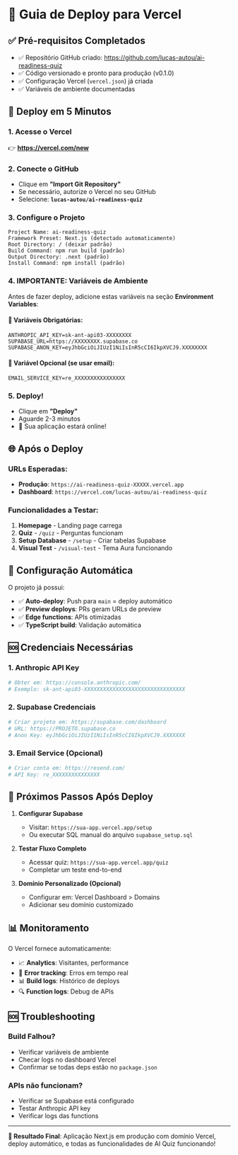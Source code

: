 # 🚀 Guia de Deploy para Vercel

## ✅ Pré-requisitos Completados
- ✅ Repositório GitHub criado: https://github.com/lucas-autou/ai-readiness-quiz
- ✅ Código versionado e pronto para produção (v0.1.0)
- ✅ Configuração Vercel (`vercel.json`) já criada
- ✅ Variáveis de ambiente documentadas

## 🎯 Deploy em 5 Minutos

### 1. Acesse o Vercel
👉 **https://vercel.com/new**

### 2. Conecte o GitHub
- Clique em **"Import Git Repository"**
- Se necessário, autorize o Vercel no seu GitHub
- Selecione: **`lucas-autou/ai-readiness-quiz`**

### 3. Configure o Projeto
```
Project Name: ai-readiness-quiz
Framework Preset: Next.js (detectado automaticamente)
Root Directory: / (deixar padrão)
Build Command: npm run build (padrão)
Output Directory: .next (padrão)
Install Command: npm install (padrão)
```

### 4. **IMPORTANTE: Variáveis de Ambiente**
Antes de fazer deploy, adicione estas variáveis na seção **Environment Variables**:

#### 🔑 Variáveis Obrigatórias:
```env
ANTHROPIC_API_KEY=sk-ant-api03-XXXXXXXX
SUPABASE_URL=https://XXXXXXXX.supabase.co
SUPABASE_ANON_KEY=eyJhbGciOiJIUzI1NiIsInR5cCI6IkpXVCJ9.XXXXXXXX
```

#### 🔑 Variável Opcional (se usar email):
```env
EMAIL_SERVICE_KEY=re_XXXXXXXXXXXXXXXX
```

### 5. Deploy!
- Clique em **"Deploy"**
- Aguarde 2-3 minutos
- 🎉 Sua aplicação estará online!

## 🌐 Após o Deploy

### URLs Esperadas:
- **Produção**: `https://ai-readiness-quiz-XXXXX.vercel.app`
- **Dashboard**: `https://vercel.com/lucas-autou/ai-readiness-quiz`

### Funcionalidades a Testar:
1. **Homepage** - Landing page carrega
2. **Quiz** - `/quiz` - Perguntas funcionam
3. **Setup Database** - `/setup` - Criar tabelas Supabase
4. **Visual Test** - `/visual-test` - Tema Aura funcionando

## 🔧 Configuração Automática

O projeto já possui:
- ✅ **Auto-deploy**: Push para `main` = deploy automático
- ✅ **Preview deploys**: PRs geram URLs de preview
- ✅ **Edge functions**: APIs otimizadas
- ✅ **TypeScript build**: Validação automática

## 🆘 Credenciais Necessárias

### 1. Anthropic API Key
```bash
# Obter em: https://console.anthropic.com/
# Exemplo: sk-ant-api03-XXXXXXXXXXXXXXXXXXXXXXXXXXXXXXXX
```

### 2. Supabase Credenciais  
```bash
# Criar projeto em: https://supabase.com/dashboard
# URL: https://PROJETO.supabase.co
# Anon Key: eyJhbGciOiJIUzI1NiIsInR5cCI6IkpXVCJ9.XXXXXXX
```

### 3. Email Service (Opcional)
```bash
# Criar conta em: https://resend.com/
# API Key: re_XXXXXXXXXXXXXXX
```

## 🔄 Próximos Passos Após Deploy

1. **Configurar Supabase**
   - Visitar: `https://sua-app.vercel.app/setup`
   - Ou executar SQL manual do arquivo `supabase_setup.sql`

2. **Testar Fluxo Completo**
   - Acessar quiz: `https://sua-app.vercel.app/quiz`
   - Completar um teste end-to-end

3. **Domínio Personalizado (Opcional)**
   - Configurar em: Vercel Dashboard > Domains
   - Adicionar seu domínio customizado

## 📊 Monitoramento

O Vercel fornece automaticamente:
- 📈 **Analytics**: Visitantes, performance
- 🚨 **Error tracking**: Erros em tempo real  
- 📊 **Build logs**: Histórico de deploys
- 🔍 **Function logs**: Debug de APIs

## 🆘 Troubleshooting

### Build Falhou?
- Verificar variáveis de ambiente
- Checar logs no dashboard Vercel
- Confirmar se todas deps estão no `package.json`

### APIs não funcionam?
- Verificar se Supabase está configurado
- Testar Anthropic API key
- Verificar logs das functions

---

**🎯 Resultado Final**: Aplicação Next.js em produção com domínio Vercel, deploy automático, e todas as funcionalidades de AI Quiz funcionando!